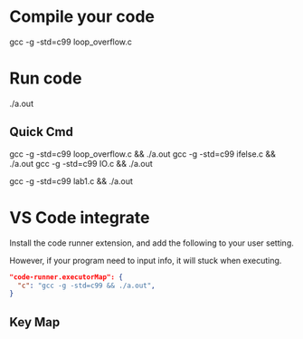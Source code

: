 # Compile your code

gcc -g -std=c99 loop_overflow.c

# Run code

./a.out

## Quick Cmd

gcc -g -std=c99 loop_overflow.c && ./a.out
gcc -g -std=c99 ifelse.c && ./a.out
gcc -g -std=c99 IO.c && ./a.out

gcc -g -std=c99 lab1.c && ./a.out

# VS Code integrate

Install the code runner extension, and add the following to your user setting.

However, if your program need to input info, it will stuck when executing.

```json
"code-runner.executorMap": {
  "c": "gcc -g -std=c99 && ./a.out",  
}
```

## Key Map
